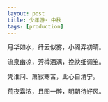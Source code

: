 ```yaml
---
layout: post
title: 少年游· 中秋  
tags: [production]
---
```

月华如水，纤云似雾，小阁弄初晴。

流泉幽凉，芳樽酒满，挽袂细调笙。


凭谁问、萧寂寒苦，此心自清宁。

荒夜霜浓，且图一醉，明朝待好风。
